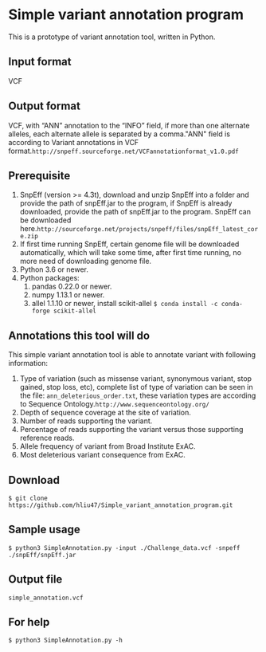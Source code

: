 # Simple variant annotation program

This is a prototype of variant annotation tool, written in Python.

## Input format
VCF

## Output format
VCF, with “ANN” annotation to the “INFO” field, if more than one alternate alleles, each alternate allele is separated by a comma."ANN" field is according to Variant annotations in VCF format.``http://snpeff.sourceforge.net/VCFannotationformat_v1.0.pdf``

## Prerequisite
  1. SnpEff (version >= 4.3t), download and unzip SnpEff into a folder and provide the path of snpEff.jar to the program, if SnpEff is already downloaded, provide the path of snpEff.jar to the program. SnpEff can be downloaded here.``http://sourceforge.net/projects/snpeff/files/snpEff_latest_core.zip``
  2. If first time running SnpEff, certain genome file will be downloaded automatically, which will take some time, after first time running, no more need of downloading genome file. 
  3. Python 3.6 or newer.
  4. Python packages: 
      1. pandas 0.22.0 or newer.
      2. numpy 1.13.1 or newer. 
      3. allel 1.1.10 or newer, install scikit-allel ``$ conda install -c conda-forge scikit-allel`` 
    
## Annotations this tool will do
This simple variant annotation tool is able to annotate variant with following information:
  1.	Type of variation (such as missense variant, synonymous variant, stop gained, stop loss, etc), complete list of type of variation can be seen in the file: ``ann_deleterious_order.txt``, these variation types are according to Sequence Ontology.``http://www.sequenceontology.org/``
  2.	Depth of sequence coverage at the site of variation.
  3.	Number of reads supporting the variant.
  4.	Percentage of reads supporting the variant versus those supporting reference reads.
  5.	Allele frequency of variant from Broad Institute ExAC.
  6.	Most deleterious variant consequence from ExAC.

## Download
``$ git clone https://github.com/hliu47/Simple_variant_annotation_program.git``

## Sample usage
``$ python3 SimpleAnnotation.py -input ./Challenge_data.vcf -snpeff ./snpEff/snpEff.jar``

## Output file
``simple_annotation.vcf``

## For help
``$ python3 SimpleAnnotation.py -h``
